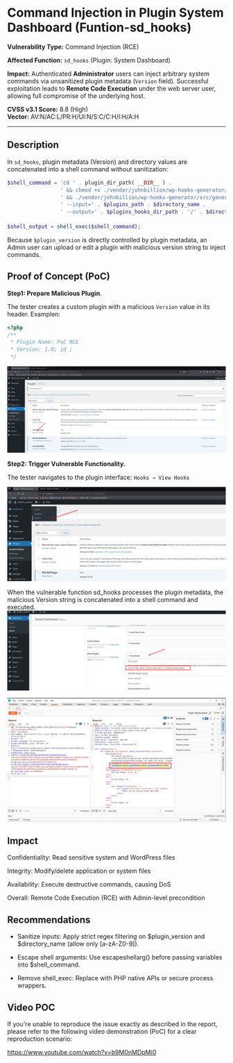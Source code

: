 #  Command Injection in Plugin System Dashboard (Funtion-sd_hooks)

**Vulnerability Type:** Command Injection (RCE)

**Affected Function:** `sd_hooks` (Plugin: System Dashboard)

**Impact:** Authenticated **Administrator** users can inject arbitrary system commands via unsanitized plugin metadata (`Version` field). Successful exploitation leads to **Remote Code Execution** under the web server user, allowing full compromise of the underlying host.

**CVSS v3.1 Score:** 8.8 (High)  
**Vector:** AV:N/AC:L/PR:H/UI:N/S:C/C:H/I:H/A:H 

-------------------------
## Description

In `sd_hooks`, plugin metadata (Version) and directory values are concatenated into a shell command without sanitization:

``` php
$shell_command = 'cd ' . plugin_dir_path( __DIR__ ) .
                 ' && chmod +x ./vendor/johnbillion/wp-hooks-generator/src/generate.php' .
                 ' && ./vendor/johnbillion/wp-hooks-generator/src/generate.php' .
                 ' --input=' . $plugins_path . $directory_name .
                 ' --output=' . $plugins_hooks_dir_path . '/' . $directory_name . '-' . $plugin_version . ' 2>&1';

$shell_output = shell_exec($shell_command);
```

Because `$plugin_version` is directly controlled by plugin metadata, an Admin user can upload or edit a plugin with malicious version string to inject commands.

## Proof of Concept (PoC)

**Step1: Prepare Malicious Plugin**.
 
The tester creates a custom plugin with a malicious `Version` value in its header. Examplen:

``` php
<?php
/**
 * Plugin Name: PoC RCE
 * Version: 1.0; id ;
 */
```
![alt](./img/1.png)

**Step2: Trigger Vulnerable Functionality.**    

The tester navigates to the plugin interface: `Hooks → View Hooks`

![alt](./img/2.png)

When the vulnerable function sd_hooks processes the plugin metadata, the malicious Version string is concatenated into a shell command and executed.
![alt](./img/3.png)

![alt](./img/4.png)
## Impact

Confidentiality: Read sensitive system and WordPress files

Integrity: Modify/delete application or system files

Availability: Execute destructive commands, causing DoS

Overall: Remote Code Execution (RCE) with Admin-level precondition

## Recommendations

- Sanitize inputs: Apply strict regex filtering on $plugin_version and $directory_name (allow only [a-zA-Z0-9]).

- Escape shell arguments: Use escapeshellarg() before passing variables into $shell_command.

- Remove shell_exec: Replace with PHP native APIs or secure process wrappers.


## Video POC
If you're unable to reproduce the issue exactly as described in the report, please refer to the following video demonstration (PoC) for a clear reproduction scenario:

https://www.youtube.com/watch?v=b9M0nMDpMi0

